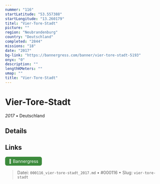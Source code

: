 ```yaml
---
nummer: "116"
startLatitude: "53.557388"
startLongitude: "13.260179"
titel: "Vier-Tore-Stadt"
picture: ""
region: "Neubrandenburg"
country: "Deutschland"
completed: "2844"
missions: "18"
date: "2017"
bg-link: "https://bannergress.com/banner/vier-tore-stadt-5193"
onyx: "0"
description: ""
lengthKMeters: ""
umap: ""
title: "Vier-Tore-Stadt"
---
```

# Vier-Tore-Stadt

*2017* • Deutschland



## Details







## Links
<div style="margin-top: 0.5em;">
<a href="https://bannergress.com/banner/vier-tore-stadt-5193" target="_blank" style="display:inline-block;margin-right:8px;padding:6px 12px;background-color:#3c8b3c;color:white;text-decoration:none;border-radius:6px;">🔗 Bannergress</a>

</div>


> Datei: `000116_vier-tore-stadt_2017.md` • #000116 • Slug: `vier-tore-stadt`
